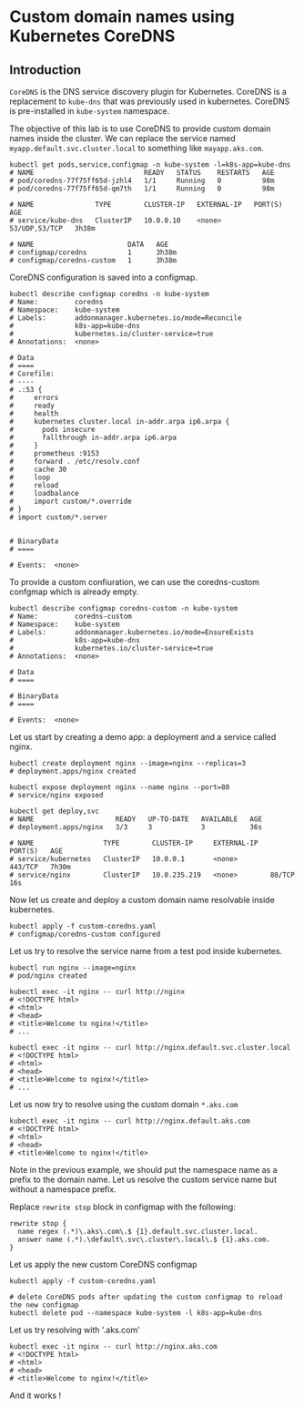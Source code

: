 # Custom domain names using Kubernetes CoreDNS

## Introduction

`CoreDNS` is the DNS service discovery plugin for Kubernetes.
CoreDNS is a replacement to `kube-dns` that was previously used in kubernetes.
CoreDNS is pre-installed in `kube-system` namespace.

The objective of this lab is to use CoreDNS to provide custom domain names inside the cluster.
We can replace the service named `myapp.default.svc.cluster.local` to something like `mayapp.aks.com`.

```shell
kubectl get pods,service,configmap -n kube-system -l=k8s-app=kube-dns
# NAME                           READY   STATUS    RESTARTS   AGE
# pod/coredns-77f75ff65d-jzhl4   1/1     Running   0          98m
# pod/coredns-77f75ff65d-qm7th   1/1     Running   0          98m

# NAME               TYPE        CLUSTER-IP   EXTERNAL-IP   PORT(S)         AGE
# service/kube-dns   ClusterIP   10.0.0.10    <none>        53/UDP,53/TCP   3h38m

# NAME                       DATA   AGE
# configmap/coredns          1      3h38m
# configmap/coredns-custom   1      3h38m
```

CoreDNS configuration is saved into a configmap.

```shell
kubectl describe configmap coredns -n kube-system  
# Name:         coredns
# Namespace:    kube-system
# Labels:       addonmanager.kubernetes.io/mode=Reconcile
#               k8s-app=kube-dns
#               kubernetes.io/cluster-service=true
# Annotations:  <none>

# Data
# ====
# Corefile:
# ----
# .:53 {
#     errors
#     ready
#     health
#     kubernetes cluster.local in-addr.arpa ip6.arpa {
#       pods insecure
#       fallthrough in-addr.arpa ip6.arpa
#     }
#     prometheus :9153
#     forward . /etc/resolv.conf
#     cache 30
#     loop
#     reload
#     loadbalance
#     import custom/*.override
# }
# import custom/*.server


# BinaryData
# ====

# Events:  <none>
```

To provide a custom confiuration, we can use the coredns-custom confgmap which is already empty.

```shell
kubectl describe configmap coredns-custom -n kube-system
# Name:         coredns-custom
# Namespace:    kube-system
# Labels:       addonmanager.kubernetes.io/mode=EnsureExists
#               k8s-app=kube-dns
#               kubernetes.io/cluster-service=true
# Annotations:  <none>

# Data
# ====

# BinaryData
# ====

# Events:  <none>
```

Let us start by creating a demo app: a deployment and a service called nginx.

```shell
kubectl create deployment nginx --image=nginx --replicas=3
# deployment.apps/nginx created

kubectl expose deployment nginx --name nginx --port=80
# service/nginx exposed

kubectl get deploy,svc
# NAME                    READY   UP-TO-DATE   AVAILABLE   AGE
# deployment.apps/nginx   3/3     3            3           36s

# NAME                 TYPE        CLUSTER-IP     EXTERNAL-IP   PORT(S)   AGE
# service/kubernetes   ClusterIP   10.0.0.1       <none>        443/TCP   7h30m
# service/nginx        ClusterIP   10.0.235.219   <none>        80/TCP    16s
```

Now let us create and deploy a custom domain name resolvable inside kubernetes.

```shell
kubectl apply -f custom-coredns.yaml
# configmap/coredns-custom configured
```

Let us try to resolve the service name from a test pod inside kubernetes.

```shell
kubectl run nginx --image=nginx
# pod/nginx created

kubectl exec -it nginx -- curl http://nginx
# <!DOCTYPE html>
# <html>
# <head>
# <title>Welcome to nginx!</title>
# ...

kubectl exec -it nginx -- curl http://nginx.default.svc.cluster.local
# <!DOCTYPE html>
# <html>
# <head>
# <title>Welcome to nginx!</title>
# ...
```

Let us now try to resolve using the custom domain `*.aks.com`

```shell
kubectl exec -it nginx -- curl http://nginx.default.aks.com 
# <!DOCTYPE html>
# <html>
# <head>
# <title>Welcome to nginx!</title>
```

Note in the previous example, we should put the namespace name as a prefix to the domain name.
Let us resolve the custom service name but without a namespace prefix.

Replace `rewrite stop` block in configmap with the following:

```shell
rewrite stop {
  name regex (.*)\.aks\.com\.$ {1}.default.svc.cluster.local.
  answer name (.*).\default\.svc\.cluster\.local\.$ {1}.aks.com.
}
```

Let us apply the new custom CoreDNS configmap

```shell
kubectl apply -f custom-coredns.yaml

# delete CoreDNS pods after updating the custom configmap to reload the new configmap
kubectl delete pod --namespace kube-system -l k8s-app=kube-dns
```

Let us try resolving with '.aks.com'

```shell
kubectl exec -it nginx -- curl http://nginx.aks.com
# <!DOCTYPE html>
# <html>
# <head>
# <title>Welcome to nginx!</title>
```

And it works !